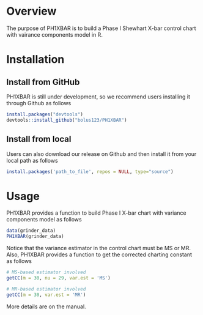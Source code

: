 # Overview
The purpose of PH1XBAR is to build a Phase I Shewhart X-bar control chart with vairance components model in R.

# Installation

## Install from GitHub

PH1XBAR is still under development, so we recommend users installing it through Github as follows

``` r
install.packages("devtools")
devtools::install_github("bolus123/PH1XBAR")
```

## Install from local

Users can also download our release on Github and then install it from your local path as follows
``` r
install.packages('path_to_file', repos = NULL, type="source")
```


# Usage

PH1XBAR provides a function to build Phase I X-bar chart with variance components model as follows

``` r
data(grinder_data)
PH1XBAR(grinder_data)
```

Notice that the variance estimator in the control chart must be MS or MR. Also, PH1XBAR provides a function to get the corrected charting constant as follows

``` r
# MS-based estimator involved
getCC(m = 30, nu = 29, var.est = 'MS')

# MR-based estimator involved
getCC(m = 30, var.est = 'MR')
```

More details are on the manual.
